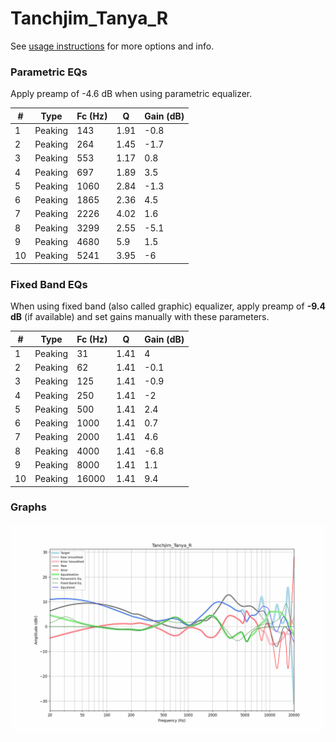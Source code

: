 # Tanchjim_Tanya_R
See [usage instructions](https://github.com/jaakkopasanen/AutoEq#usage) for more options and info.

### Parametric EQs
Apply preamp of -4.6 dB when using parametric equalizer.

|   # | Type    |   Fc (Hz) |    Q |   Gain (dB) |
|-----|---------|-----------|------|-------------|
|   1 | Peaking |       143 | 1.91 |        -0.8 |
|   2 | Peaking |       264 | 1.45 |        -1.7 |
|   3 | Peaking |       553 | 1.17 |         0.8 |
|   4 | Peaking |       697 | 1.89 |         3.5 |
|   5 | Peaking |      1060 | 2.84 |        -1.3 |
|   6 | Peaking |      1865 | 2.36 |         4.5 |
|   7 | Peaking |      2226 | 4.02 |         1.6 |
|   8 | Peaking |      3299 | 2.55 |        -5.1 |
|   9 | Peaking |      4680 | 5.9  |         1.5 |
|  10 | Peaking |      5241 | 3.95 |        -6   |

### Fixed Band EQs
When using fixed band (also called graphic) equalizer, apply preamp of **-9.4 dB** (if available) and set gains manually with these parameters.

|   # | Type    |   Fc (Hz) |    Q |   Gain (dB) |
|-----|---------|-----------|------|-------------|
|   1 | Peaking |        31 | 1.41 |         4   |
|   2 | Peaking |        62 | 1.41 |        -0.1 |
|   3 | Peaking |       125 | 1.41 |        -0.9 |
|   4 | Peaking |       250 | 1.41 |        -2   |
|   5 | Peaking |       500 | 1.41 |         2.4 |
|   6 | Peaking |      1000 | 1.41 |         0.7 |
|   7 | Peaking |      2000 | 1.41 |         4.6 |
|   8 | Peaking |      4000 | 1.41 |        -6.8 |
|   9 | Peaking |      8000 | 1.41 |         1.1 |
|  10 | Peaking |     16000 | 1.41 |         9.4 |

### Graphs
![](./Tanchjim_Tanya_R.png)
